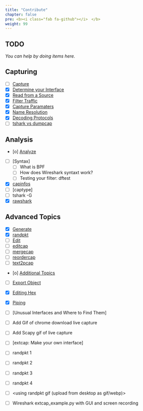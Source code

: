 ```yaml
---
title: "Contribute"
chapter: false
pre: <b><i class="fab fa-github"></i>　</b>
weight: 99
---
```


## TODO

_You can help by doing items here._

## Capturing

- [ ] [Capture](/post/wireshark-capturing)
  <!-- [[wireshark_capturing]] -->
- [X] [Determine your Interface](/post/wireshark-capturing#dumpcap)
- [X] [Read from a Source](/post/wireshark-capturing#dumpcap)
- [X] [Filter Traffic](/post/wireshark-capturing#dumpcap)
- [X] [Capture Paramaters](/post/wireshark-capturing#dumpcap)
- [X] [Name Resolution](/post/wireshark-capturing#dumpcap)
- [X] [Decoding Protocols](/post/wireshark-capturing#dumpcap)
- [ ] [tshark vs dumpcap](/post/wireshark-capturing#tshark)

## Analysis

- [o] [Analyze](/post/wireshark-info#info) 
<!-- [[wireshark_info]] -->
- [ ] [Syntax]
  - [ ] What is BPF
  - [ ] How does Wireshark syntaxt work?
  - [ ] Testing your filter: dftest
- [X] [capinfos](/post/wireshark-info#capinfos)  
- [ ] [captype]
- [ ] tshark -G
- [X] [rawshark](/post/wireshark-info#rawshark)

## Advanced Topics

- [X] [Generate](/post/wireshark-generation#generate)
- [X] [randpkt](/post/wireshark-generation#randpkt)
- [ ] [Edit](/post/wireshark-editing#edit)
- [ ] [editcap](#editcap)
- [ ] [mergecap](#mergecap)
- [ ] [reordercap](#reordercap)
- [ ] [text2pcap](#text2pcap)
- [o] [Additional Topics](/post/wireshark-bonus-topics#additional-topics)  
- [ ] [Export Object](/post/wireshark-export-object)
- [X] [Editing Hex](/post/wireshark-bonus-topics#editing-hex)
- [X] [Piping](/post/wireshark-bonus-topics#piping)
- [ ] [Unusual Interfaces and Where to Find Them]  
- [ ] Add Gif of chrome download live capture
- [ ] Add Scapy gif of live capture
- [ ] [extcap: Make your own interface]  
- [ ] randpkt 1
- [ ] randpkt 2
- [ ] randpkt 3
- [ ] randpkt 4
- [ ] <using randpkt gif (upload from desktop as gif/webp)>
- [ ] Wireshark extcap_example.py with GUI and screen recording

